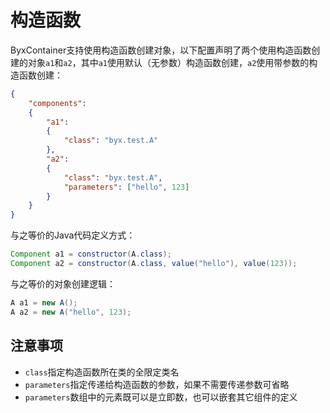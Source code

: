 # 构造函数

ByxContainer支持使用构造函数创建对象，以下配置声明了两个使用构造函数创建的对象`a1`和`a2`，其中`a1`使用默认（无参数）构造函数创建，`a2`使用带参数的构造函数创建：

```json
{
    "components":
    {
        "a1":
        {
            "class": "byx.test.A"
        },
        "a2":
        {
            "class": "byx.test.A",
            "parameters": ["hello", 123]
        }
    }
}
```

与之等价的Java代码定义方式：

```java
Component a1 = constructor(A.class);
Component a2 = constructor(A.class, value("hello"), value(123));
```

与之等价的对象创建逻辑：

```java
A a1 = new A();
A a2 = new A("hello", 123);
```

## 注意事项

* `class`指定构造函数所在类的全限定类名
* `parameters`指定传递给构造函数的参数，如果不需要传递参数可省略
* `parameters`数组中的元素既可以是立即数，也可以嵌套其它组件的定义